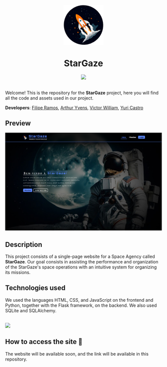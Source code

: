 <div align="center">
    <img src="./app/public/assets/imgs/logo.png" height="128">
    <h1 align="center">StarGaze</h1>
    <a href="https://github.com/filipe-2/stargaze/blob/main/README.md"><img src="https://img.shields.io/badge/Ler_em-portugu%C3%AAs-5c87ff"/></a>
</div>
<br>

Welcome! This is the repository for the **StarGaze** project, here you will find all the code and assets used in our project.

**Developers**: [Filipe Ramos](https://github.com/filipe-2), [Arthur Yvens](https://github.com/GOW-GuanYu), [Victor William](https://github.com/WillSouza21), [Yuri Castro](https://github.com/YuriCastroS)

## Preview

![Preview](./app/public/assets/imgs/preview2.png)

## Description

This project consists of a single-page website for a Space Agency called **StarGaze**. Our goal consists in assisting the performance and organization of the StarGaze's space operations with an intuitive system for organizing its missions.

## Technologies used

We used the languages HTML, CSS, and JavaScript on the frontend and Python, together with the Flask framework, on the backend. We also used SQLite and SQLAlchemy.

<br>

<img src="https://skillicons.dev/icons?i=html,css,js,python,flask,git,sqlite&theme=dark" />

## How to access the site 🔗

The website will be available soon, and the link will be available in this repository.
